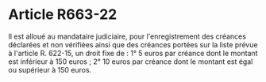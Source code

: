 # Article R663-22

Il est alloué au mandataire judiciaire, pour l'enregistrement des créances déclarées et non vérifiées ainsi que des créances portées sur la liste prévue à l'article R. 622-15, un droit fixe de :   1° 5 euros par créance dont le montant est inférieur à 150 euros ;   2° 10 euros par créance dont le montant est égal ou supérieur à 150 euros.
